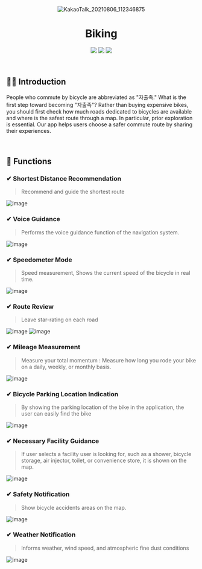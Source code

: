 <div align="center">
  
  ![KakaoTalk_20210806_112346875](https://user-images.githubusercontent.com/56222478/128447513-06e6f5d4-b8b0-4501-bce6-fbec9c8cd704.png)
  <h1>Biking </h1>

  <p align="center">
    <img src="https://img.shields.io/badge/Android-3DDC84?style=for-the-badge&logo=Android&logoColor=white"/></a>
    <img src="https://img.shields.io/badge/Firebase-FFCA28?style=for-the-badge&logo=Firebase&logoColor=white"/></a>
    <img src="https://img.shields.io/badge/Java-007396?style=for-the-badge&logo=java&logoColor=white" /></a>
  </p>
</div>
<br>

## 🚴‍♀️ Introduction

People who commute by bicycle are abbreviated as "자출족." What is the first step toward becoming "자출족"? Rather than buying expensive bikes, you should first check how much roads dedicated to bicycles are available and where is the safest route through a map. In particular, prior exploration is essential. Our app helps users choose a safer commute route by sharing their experiences.

<br>

## 🚴‍ Functions

### ✔ Shortest Distance Recommendation
> Recommend and guide the shortest route

![image](https://user-images.githubusercontent.com/56222478/128447559-20b02be1-a363-464f-99f0-6a0321a44e34.png)

### ✔ Voice Guidance
> Performs the voice guidance function of the navigation system.

![image](https://user-images.githubusercontent.com/56222478/128447615-1a045cc3-fadf-4535-8461-f6fc147a7b9f.png)

### ✔ Speedometer Mode 
> Speed measurement, Shows the current speed of the bicycle in real time.

![image](https://user-images.githubusercontent.com/56222478/128447637-a58f1d5f-7238-4f3c-a2b6-802df968bc51.png)

### ✔ Route Review
> Leave star-rating on each road

![image](https://user-images.githubusercontent.com/56222478/128447646-5ed70a4f-b72c-4af5-9d71-ec9213e0d3f1.png)
![image](https://user-images.githubusercontent.com/56222478/128447652-894703c5-f6ca-45c2-874b-977149ee20b3.png)

### ✔ Mileage Measurement 
> Measure your total momentum : Measure how long you rode your bike on a daily, weekly, or monthly basis.

![image](https://user-images.githubusercontent.com/56222478/128447677-399faeb0-09fa-44c4-90f4-85a8265b66e4.png)

### ✔ Bicycle Parking Location Indication 
> By showing the parking location of the bike in the application, the user can easily find the bike

![image](https://user-images.githubusercontent.com/56222478/128447711-1ceecab4-6305-4c99-9cc6-dacea177cd0f.png)

### ✔ Necessary Facility Guidance
> If user selects a facility user is looking for, such as a shower, bicycle storage, air injector, toilet, or convenience store, it is shown on the map.

![image](https://user-images.githubusercontent.com/56222478/128447728-e0074991-1474-4801-b2d4-548fdf964318.png)

### ✔ Safety Notification 
> Show bicycle accidents areas on the map.

![image](https://user-images.githubusercontent.com/56222478/128447743-94d1e759-0c6a-4b98-a685-167ff517f655.png)

### ✔ Weather Notification
> Informs weather, wind speed, and atmospheric fine dust conditions

![image](https://user-images.githubusercontent.com/56222478/128447745-1df484b0-6e25-4da0-9762-89233faa1df1.png)

